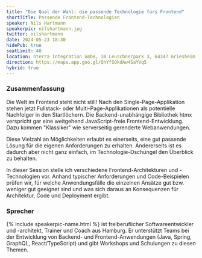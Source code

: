```yaml
---
title: "Die Qual der Wahl: die passende Technologie fürs Frontend"
shortTitle: Passende Frontend-Technologien
speaker: Nils Hartmann
speakerpic: nilshartmann.jpg
twitter: nilshartmann
date: 2024-05-23 18:30
hidePub: true
seatLimit: 40
location: nterra integration GmbH, Im Leuschnerpark 3, 64347 Griesheim
direction: https://maps.app.goo.gl/QhYfSQkdAw4SaYVq5
hybrid: true
---
```


### Zusammenfassung

Die Welt im Frontend steht nicht still! Nach den Single-Page-Applikation stehen jetzt Fullstack- oder Multi-Page-Applikationen als potentielle Nachfolger in den Startlöchern. Die Backend-unabhängige Bibliothek htmx verspricht gar eine weitgehend JavaScript-freie Frontend-Entwicklung. Dazu kommen "Klassiker" wie serverseitig gerenderte Webanwendungen.

Diese Vielzahl an Möglichkeiten erlaubt es einerseits, eine gut passende Lösung für die eigenen Anforderungen zu erhalten. Andererseits ist es dadurch aber nicht ganz einfach, im Technologie-Dschungel den Überblick zu behalten.

In dieser Session stelle ich verschiedene Frontend-Architekturen und -Technologien vor. Anhand typischer Anforderungen und Code-Beispielen prüfen wir, für welche Anwendungsfälle die einzelnen Ansätze gut bzw. weniger gut geeignet sind und was sich daraus an Konsequenzen für Architektur, Code und Deployment ergibt.

### Sprecher

{% include speakerpic-name.html %} ist freiberuflicher Softwareentwickler und -architekt, Trainer und Coach aus Hamburg. Er unterstützt Teams bei der Entwicklung von Backend- und Frontend-Anwendungen  (Java, Spring, GraphQL, React/TypeScript) und gibt Workshops und Schulungen zu diesen Themen.
